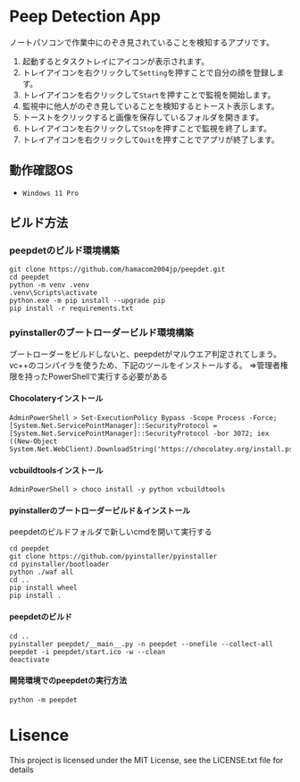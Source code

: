 # Peep Detection App

ノートパソコンで作業中にのぞき見されていることを検知するアプリです。

1. 起動するとタスクトレイにアイコンが表示されます。
2. トレイアイコンを右クリックして`Setting`を押すことで自分の顔を登録します。
3. トレイアイコンを右クリックして`Start`を押すことで監視を開始します。
4. 監視中に他人がのぞき見していることを検知するとトースト表示します。
5. トーストをクリックすると画像を保存しているフォルダを開きます。
6. トレイアイコンを右クリックして`Stop`を押すことで監視を終了します。
7. トレイアイコンを右クリックして`Quit`を押すことでアプリが終了します。 

## 動作確認OS
- `Windows 11 Pro`

## ビルド方法

### peepdetのビルド環境構築
```
git clone https://github.com/hamacom2004jp/peepdet.git
cd peepdet
python -m venv .venv
.venv\Scripts\activate
python.exe -m pip install --upgrade pip
pip install -r requirements.txt
```

### pyinstallerのブートローダービルド環境構築
ブートローダーをビルドしないと、peepdetがマルウエア判定されてしまう。
vc++のコンパイラを使うため、下記のツールをインストールする。
⇒管理者権限を持ったPowerShellで実行する必要がある

#### Chocolateryインストール
```
AdminPowerShell > Set-ExecutionPolicy Bypass -Scope Process -Force; [System.Net.ServicePointManager]::SecurityProtocol = [System.Net.ServicePointManager]::SecurityProtocol -bor 3072; iex ((New-Object System.Net.WebClient).DownloadString('https://chocolatey.org/install.ps1'))
```
#### vcbuildtoolsインストール
```
AdminPowerShell > choco install -y python vcbuildtools
```

#### pyinstallerのブートローダービルド＆インストール
peepdetのビルドフォルダで新しいcmdを開いて実行する
```
cd peepdet
git clone https://github.com/pyinstaller/pyinstaller
cd pyinstaller/bootloader
python ./waf all
cd ..
pip install wheel
pip install .
```

#### peepdetのビルド
```
cd ..
pyinstaller peepdet/__main__.py -n peepdet --onefile --collect-all peepdet -i peepdet/start.ico -w --clean
deactivate
```

#### 開発環境でのpeepdetの実行方法
```
python -m peepdet
```


# Lisence

This project is licensed under the MIT License, see the LICENSE.txt file for details
